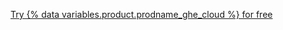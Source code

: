 <a href="https://github.com/account/organizations/new?plan=business_plus" class="btn btn-primary btn-large f4 mt-3 mr-3">Try {% data variables.product.prodname_ghe_cloud %} for free</a>
